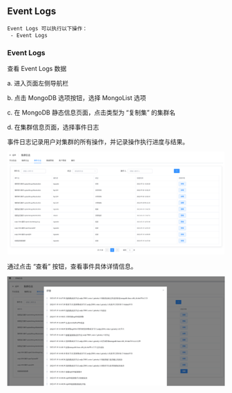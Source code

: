 ## Event Logs

```
Event Logs 可以执行以下操作：
 - Event Logs
```

### Event Logs

查看 Event Logs 数据

a. 进入页面左侧导航栏

b. 点击 MongoDB 选项按钮，选择 MongoList 选项

c. 在 MongoDB 静态信息页面，点击类型为 “复制集” 的集群名

d. 在集群信息页面，选择事件日志

事件日志记录用户对集群的所有操作，并记录操作执行进度与结果。

![image-20220722124853212](../../../../../images/whalealPlatformImages/MongoDB_ReplicaSet_EventLogs.png)



通过点击 “查看” 按钮，查看事件具体详情信息。

![image-20220722125020058](../../../../../images/whalealPlatformImages/MongoDB_ReplicaSet_EventLogs2.png)

